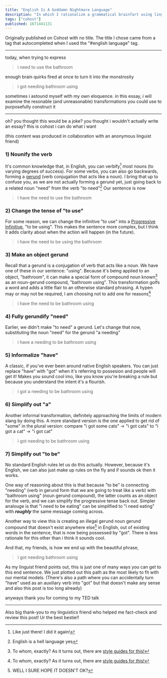```yaml
---
title: "English Is A Goddamn Nightmare Language"
description: "In which I rationalize a grammatical brainfart using lingustic techniques"
tags: ["cohost"]
published: 1671441131
---
```


Originally published on Cohost with no title. The title I chose came from a tag that autocompleted when I used the "#english language" tag.

---

today, when trying to express

> i need to use the bathroom

enough brain quirks fired at once to turn it into the monstrosity

> i got needing bathroom using

sometimes i astound myself with my own eloquence. in this essay, i will examine the resonable (and unreasonable) transformations you could use to purposefully construct it

---

oh? you thought this would be a joke? you thought i wouldn't actually write an essay? this is cohost i can do what i want

(this content was produced in collaboration with an anonymous linguist friend)

### 1) Nounify the verb

It's common knowledge that, in English, you can verbify[^1] most nouns (to varying degrees of success). For some verbs, you can also go backwards, forming a [gerund](https://en.m.wikipedia.org/wiki/Gerund) (verb conjugation that acts like a noun). I bring that up to confuse you, as we are not actually forming a gerund yet, just going back to a related noun "need" from the verb "to need"[^2] Our sentence is now

> i have the need to use the bathroom

### 2) Change the tense of "to use"

For some reason, we can change the infinitive "to use" into a [Progressive Infinitive](https://en.m.wikipedia.org/wiki/Uses_of_English_verb_forms#Perfect_and_progressive_nonfinite_constructions), "to be using". This makes the sentence more complex, but I think it adds clarity about when the action will happen (in the future).

> i have the need to be using the bathroom

### 3) Make an object gerund

Recall that a gerund is a conjugation of verb that acts like a noun. We have one of these in our sentence: "using". Because it's being applied to an object, "bathroom", it can make a special form of compound noun known[^3] as an noun-gerund compound, "bathroom using". This transformation golfs a word and adds a little flair to an otherwise standard phrasing. A hypen may or may not be required, I am choosing not to add one for reasons[^3]

> i have the need to be bathroom using

### 4) Fully gerundify "need"

Earlier, we didn't make "to need" a gerund. Let's change that now, substituting the noun "need" for the gerund "a needing"

> i have a needing to be bathroom using

### 5) Informalize "have"

A classic, if you've ever been around native English speakers. You can just replace "have" with "got" when it's referring to possesion and people will get it! Makes you sound cool imo, like you know you're breaking a rule but because you understand the intent it's a flourish.

> i got a needing to be bathroom using

### 6) Simplify out "a"

Another informal transformation, definitely approaching the limits of modern slang by doing this. A more standard version is the one applied to get rid of "some" in the plural version: compare "i got some cats" -> "i got cats" to "i got a cat" -> "i got cat"

> i got needing to be bathroom using

### 7) Simplify out "to be"

No standard English rules let us do this actually. However, because it's English, we can also just make up rules on the fly and if sounds ok then it works.

One way of reasoning about this is that because "to be" is connecting "needing" (verb in gerund form that we are going to treat like a verb) with "bathroom using" (noun gerund compound), the latter counts as an object for the verb, and we can simplify the progressive tense back out. Simpler analouge is that "i need to be eating" can be simplified to "i need eating" with **_roughly_** the same message coming across.

Another way to view this is creating an illegal gerund noun gerund compound that doesn't exist anywhere else[^4] in English, out of existing words in the sentence, that is now being possessed by "got". There is less rationale for this other than i think it sounds cool.

And that, my friends, is how we end up with the beautiful phrase,

> i got needing bathroom using

As my linguist friend points out, this is just one of many ways you can get to this end sentence. We just plotted out this path as the most likely to fit with our mental models. (There's also a path where you can accidentally turn "have" used as an auxiliary verb into "got" but that doesn't make any sense and also this post is too long already)

anyways thank you for coming to my TED talk

[^1]: Like just there! I did it again!

[^2]: English is a hell language yes

[^3]: To whom, exactly? As it turns out, there are [style guides for this!](https://english.stackexchange.com/questions/361283/hyphen-in-noun-gerund-compounds)

[^4]: WELL I SURE HOPE IT DOESN'T OK?

---

Also big thank-you to my linguistics friend who helped me fact-check and review this post! Ur the best bestie!!
